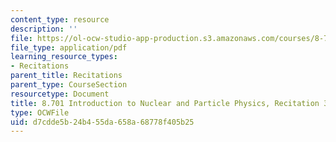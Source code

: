 ```yaml
---
content_type: resource
description: ''
file: https://ol-ocw-studio-app-production.s3.amazonaws.com/courses/8-701-introduction-to-nuclear-and-particle-physics-fall-2020/d7cdde5b24b455da658a68778f405b25_MIT8_701f20_rec3.pdf
file_type: application/pdf
learning_resource_types:
- Recitations
parent_title: Recitations
parent_type: CourseSection
resourcetype: Document
title: 8.701 Introduction to Nuclear and Particle Physics, Recitation 3
type: OCWFile
uid: d7cdde5b-24b4-55da-658a-68778f405b25
---
```

